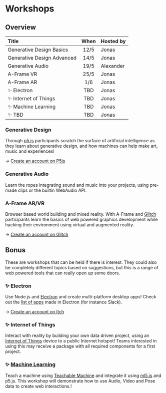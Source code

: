 # Workshops

## Overview

| Title | When | Hosted by |
| :--- | :---: | :--- |
| Generative Design Basics | 12/5 | Jonas |
| Generative Design Advanced | 14/5 | Jonas |
| Generative Audio | 19/5 | Alexander |
| A-Frame VR | 25/5 | Jonas |
| A-Frame AR | 1/6 | Jonas |
| ✨ Electron | TBD | Jonas |
| ✨ Internet of Things | TBD | Jonas |
| ✨ Machine Learning | TBD | Jonas |
| ✨ TBD | TBD | Jonas |

### Generative Design

Through [p5.js](https://p5js.org/) participants scratch the surface of artificial intelligence as they learn about generative design, and how machines can help make art, music and experiences! 

→ [Creat](https://editor.p5js.org/)[e an account on P5js](https://editor.p5js.org/)

### Generative Audio

Learn the ropes integrating sound and music into your projects, using pre-made clips or the builtin WebAudio API.

### A-Frame AR/VR

Browser based world building and mixed reality. With A-Frame and [Glitch]() participants learn the basics of web powered graphics development while hacking their environment using virtual and augmented reality. 

→ [Create an account on Glitch](https://start.exploring.technology/tools/glitch)

## Bonus

These are workshops that can be held if there is interest. They could also be completely different topics based on suggestions, but this is a range of web powered tools that can really open up some doors.

### ✨ Electron

Use Node.js and [Electron](https://www.electronjs.org/) and create multi-platform desktop apps! Check out the [list of apps](https://www.electronjs.org/apps) made in Electron \(for instance Slack\).

→ [Create an account on Itch](https://itch.io/)

### ✨ Internet of Things

Interact with reality by building your own data driven project, using an [Internet of Things](https://en.wikipedia.org/wiki/Internet_of_things) device to a public Internet hotspot! Teams interested in using this may receive a package with all required components for a first project.

### ✨ [Machine Learning]()

Teach a machine using [Teachable Machine](https://teachablemachine.withgoogle.com/) and integrate it using [ml5.js](https://ml5js.github.io/) and p5.js. This workshop will demonstrate how to use Audio, Video and Pose data to create web interactions.!

